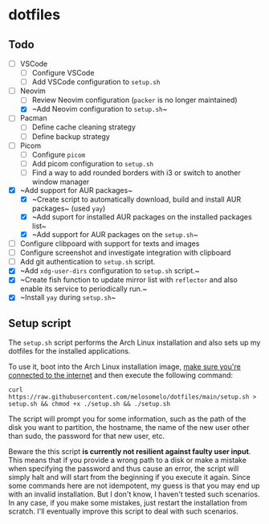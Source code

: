 # dotfiles

## Todo

- [ ] VSCode
    - [ ] Configure VSCode
    - [ ] Add VSCode configuration to `setup.sh`
- [ ] Neovim
    - [ ] Review Neovim configuration (`packer` is no longer maintained)
    - [x] ~Add Neovim configuration to `setup.sh`~
- [ ] Pacman
    - [ ] Define cache cleaning strategy
    - [ ] Define backup strategy
- [ ] Picom
    - [ ] Configure `picom`
    - [ ] Add picom configuration to `setup.sh`
    - [ ] Find a way to add rounded borders with i3 or switch to another window manager
- [x] ~Add support for AUR packages~
  - [x] ~Create script to automatically download, build and install AUR packages~ (used `yay`)
  - [x] ~Add suport for installed AUR packages on the installed packages list~
  - [x] ~Add support for AUR packages on the `setup.sh`~
- [ ] Configure clibpoard with support for texts and images
- [ ] Configure screenshot and investigate integration with clipboard
- [ ] Add git authentication to `setup.sh` script.
- [x] ~Add `xdg-user-dirs` configuration to `setup.sh` script.~
- [x] ~Create fish function to update mirror list with `reflector` and also
      enable its service to periodically run.~
- [x] ~Install `yay` during `setup.sh`~

## Setup script

The `setup.sh` script performs the Arch Linux installation and also sets up my dotfiles
for the installed applications.

To use it, boot into the Arch Linux installation image,
[make sure you're connected to the internet](https://wiki.archlinux.org/title/installation_guide#Connect_to_the_internet)
and then execute the following command:

```
curl https://raw.githubusercontent.com/melosomelo/dotfiles/main/setup.sh > setup.sh && chmod +x ./setup.sh && ./setup.sh
```

The script will prompt you for some information, such as the path
of the disk you want to partition, the hostname, the name of the new user other than sudo, the
password for that new user, etc.

Beware the this script **is currently not resilient against
faulty user input**. This means that if
you provide a wrong path to a disk or make a mistake when specifying the
password and thus cause an error,
the script will simply halt and will start from the beginning if you execute it
again. Since some commands here are not idempotent, my guess is that you may end up with an invalid
installation. But I don't know, I haven't tested such scenarios. In any case, if you make some mistakes,
just restart the installation from scratch. I'll eventually improve this script to deal with
such scenarios.
